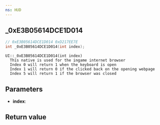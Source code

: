 ```yaml
---
ns: HUD
---
```

## _0xE3B05614DCE1D014

```c
// 0xE3B05614DCE1D014 0xD217EE7E
int _0xE3B05614DCE1D014(int index);
```

```
UI::_0xE3B05614DCE1D014(int index)  
  This native is used for the ingame internet browser
  Index 0 will return 1 when the keyboard is open
  Index 1 will return 0 if the clicked back on the opening webpage
  Index 5 will return 1 if the browser was closed
```

## Parameters
* **index**: 

## Return value
